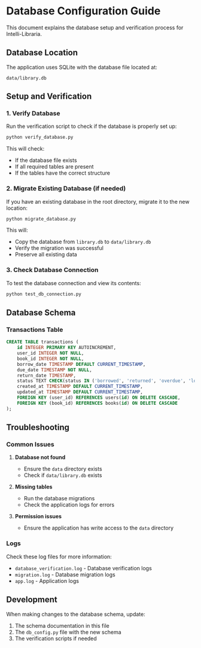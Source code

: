 # Database Configuration Guide

This document explains the database setup and verification process for Intelli-Libraria.

## Database Location

The application uses SQLite with the database file located at:
```
data/library.db
```

## Setup and Verification

### 1. Verify Database

Run the verification script to check if the database is properly set up:

```bash
python verify_database.py
```

This will check:
- If the database file exists
- If all required tables are present
- If the tables have the correct structure

### 2. Migrate Existing Database (if needed)

If you have an existing database in the root directory, migrate it to the new location:

```bash
python migrate_database.py
```

This will:
- Copy the database from `library.db` to `data/library.db`
- Verify the migration was successful
- Preserve all existing data

### 3. Check Database Connection

To test the database connection and view its contents:

```bash
python test_db_connection.py
```

## Database Schema

### Transactions Table
```sql
CREATE TABLE transactions (
    id INTEGER PRIMARY KEY AUTOINCREMENT,
    user_id INTEGER NOT NULL,
    book_id INTEGER NOT NULL,
    borrow_date TIMESTAMP DEFAULT CURRENT_TIMESTAMP,
    due_date TIMESTAMP NOT NULL,
    return_date TIMESTAMP,
    status TEXT CHECK(status IN ('borrowed', 'returned', 'overdue', 'lost')) DEFAULT 'borrowed',
    created_at TIMESTAMP DEFAULT CURRENT_TIMESTAMP,
    updated_at TIMESTAMP DEFAULT CURRENT_TIMESTAMP,
    FOREIGN KEY (user_id) REFERENCES users(id) ON DELETE CASCADE,
    FOREIGN KEY (book_id) REFERENCES books(id) ON DELETE CASCADE
);
```

## Troubleshooting

### Common Issues

1. **Database not found**
   - Ensure the `data` directory exists
   - Check if `data/library.db` exists

2. **Missing tables**
   - Run the database migrations
   - Check the application logs for errors

3. **Permission issues**
   - Ensure the application has write access to the `data` directory

### Logs

Check these log files for more information:
- `database_verification.log` - Database verification logs
- `migration.log` - Database migration logs
- `app.log` - Application logs

## Development

When making changes to the database schema, update:
1. The schema documentation in this file
2. The `db_config.py` file with the new schema
3. The verification scripts if needed
